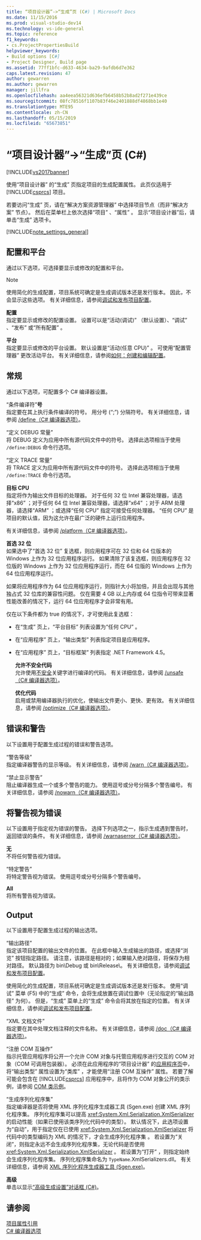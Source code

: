 ```yaml
---
title: “项目设计器”->“生成”页 (C#) | Microsoft Docs
ms.date: 11/15/2016
ms.prod: visual-studio-dev14
ms.technology: vs-ide-general
ms.topic: reference
f1_keywords:
- cs.ProjectPropertiesBuild
helpviewer_keywords:
- Build options [C#]
- Project Designer, Build page
ms.assetid: 77ff1bfc-d633-4634-ba29-9afdb6d7e362
caps.latest.revision: 47
author: gewarren
ms.author: gewarren
manager: jillfra
ms.openlocfilehash: aa4eea56321d636efb6458b52b8ad2f271e439ce
ms.sourcegitcommit: 08fc78516f1107b83f46e2401888df4868bb1e40
ms.translationtype: MTE95
ms.contentlocale: zh-CN
ms.lasthandoff: 05/15/2019
ms.locfileid: "65673851"
---
```

# <a name="build-page-project-designer-c"></a>“项目设计器”->“生成”页 (C#)
[!INCLUDE[vs2017banner](../../includes/vs2017banner.md)]

使用“项目设计器”  的“生成”  页指定项目的生成配置属性。 此页仅适用于 [!INCLUDE[csprcs](../../includes/csprcs-md.md)] 项目。  
  
 若要访问“生成”  页，请在“解决方案资源管理器”  中选择项目节点（而非“解决方案”  节点）。 然后在菜单栏上依次选择“项目”  、“属性”  。 显示“项目设计器”后，请单击“生成”  选项卡。  
  
 [!INCLUDE[note_settings_general](../../includes/note-settings-general-md.md)]  
  
## <a name="configuration-and-platform"></a>配置和平台  
 通过以下选项，可选择要显示或修改的配置和平台。  
  
> [!NOTE]
> 使用简化的生成配置，项目系统可确定是生成调试版本还是发行版本。 因此，不会显示这些选项。 有关详细信息，请参阅[调试和发布项目配置](https://msdn.microsoft.com/0440b300-0614-4511-901a-105b771b236e)。  
  
 **配置**  
 指定要显示或修改的配置设置。 设置可以是“活动(调试)”  （默认设置）、“调试”  、“发布”  或“所有配置”  。  
  
 **平台**  
 指定要显示或修改的平台设置。 默认设置是“活动(任意 CPU)”  。 可使用“配置管理器”  更改活动平台。 有关详细信息，请参阅[如何：创建和编辑配置](../../ide/how-to-create-and-edit-configurations.md)。  
  
## <a name="general"></a>常规  
 通过以下选项，可配置多个 C# 编译器设置。  
  
 “条件编译符”**号**  
 指定要在其上执行条件编译的符号。 用分号 (“;”) 分隔符号。 有关详细信息，请参阅 [/define（C# 编译器选项）](https://msdn.microsoft.com/library/f17d7b4d-82d0-4133-8563-68cced1cac6e)。  
  
 “定义 DEBUG 常量”   
 将 DEBUG 定义为应用中所有源代码文件中的符号。 选择此选项相当于使用 `/define:DEBUG` 命令行选项。  
  
 “定义 TRACE 常量”   
 将 TRACE 定义为应用中所有源代码文件中的符号。 选择此选项相当于使用 `/define:TRACE` 命令行选项。  
  
 **目标 CPU**  
 指定将作为输出文件目标的处理器。 对于任何 32 位 Intel 兼容处理器，请选择“x86”  ；对于任何 64 位 Intel 兼容处理器，请选择“x64”  ；对于 ARM 处理器，请选择“ARM”  ；或选择“任何 CPU”  指定可接受任何处理器。 “任何 CPU”  是项目的默认值，因为这允许在最广泛的硬件上运行应用程序。  
  
 有关详细信息，请参阅 [/platform（C# 编译器选项）](https://msdn.microsoft.com/library/c290ff5e-47f4-4a85-9bb3-9c2525b0be04)。  
  
 **首选 32 位**  
 如果选中了“首选 32 位”  复选框，则应用程序可在 32 位和 64 位版本的 Windows 上作为 32 位应用程序运行。 如果清除了该复选框，则应用程序在 32 位版的 Windows 上作为 32 位应用程序运行，而在 64 位版的 Windows 上作为 64 位应用程序运行。  
  
 如果将应用程序作为 64 位应用程序运行，则指针大小将加倍，并且会出现与其他独占式 32 位库的兼容性问题。 仅在需要 4 GB 以上内存或 64 位指令可带来显著性能改善的情况下，运行 64 位应用程序才会非常有用。  
  
 仅在以下条件都为 true 的情况下，才可使用此复选框：  
  
- 在“生成”  页上，“平台目标”  列表设置为“任何 CPU”  。  
  
- 在“应用程序”  页上，“输出类型”  列表指定项目是应用程序。  
  
- 在“应用程序”  页上，“目标框架”  列表指定 .NET Framework 4.5。  
  
  **允许不安全代码**  
  允许使用[不安全](https://msdn.microsoft.com/library/7e818009-1c6e-4b9e-b769-3728a01586a0)关键字进行编译的代码。 有关详细信息，请参阅 [/unsafe（C# 编译器选项）](https://msdn.microsoft.com/library/fdb77ed9-da03-45bd-bb7f-250704da1bcc)。  
  
  **优化代码**  
  启用或禁用编译器执行的优化，使输出文件更小、更快、更有效。 有关详细信息，请参阅 [/optimize（C# 编译器选项）](https://msdn.microsoft.com/library/6dd5b6f2-cd1d-4593-a9f4-1c2ed9404ca0)。  
  
## <a name="errors-and-warnings"></a>错误和警告  
 以下设置用于配置生成过程的错误和警告选项。  
  
 “警告等级”   
 指定编译器警告的显示等级。 有关详细信息，请参阅 [/warn（C# 编译器选项）](https://msdn.microsoft.com/library/5f80ff59-4991-4382-9f9a-77da18446e71)。  
  
 “禁止显示警告”   
 阻止编译器生成一个或多个警告的能力。 使用逗号或分号分隔多个警告编号。 有关详细信息，请参阅 [/nowarn（C# 编译器选项）](https://msdn.microsoft.com/library/6dcbc5e8-ae67-4566-9df3-f63cfdd9c4e4)。  
  
## <a name="treat-warnings-as-errors"></a>将警告视为错误  
 以下设置用于指定视为错误的警告。 选择下列选项之一，指示生成遇到警告时，返回错误的条件。 有关详细信息，请参阅 [/warnaserror（C# 编译器选项）](https://msdn.microsoft.com/library/04680ec3-08d6-4e2e-a274-38310e10e33c)。  
  
 **无**  
 不将任何警告视为错误。  
  
 “特定警告”   
 将特定警告视为错误。 使用逗号或分号分隔多个警告编号。  
  
 **All**  
 将所有警告视为错误。  
  
## <a name="output"></a>Output  
 以下设置用于配置生成过程的输出选项。  
  
 “输出路径”   
 指定该项目配置的输出文件的位置。 在此框中输入生成输出的路径，或选择“浏览”  按钮指定路径。 请注意，该路径是相对的；如果输入绝对路径，将保存为相对路径。 默认路径为 bin\Debug 或 bin\Release\\。 有关详细信息，请参阅[调试和发布项目配置](https://msdn.microsoft.com/0440b300-0614-4511-901a-105b771b236e)。  
  
 使用简化的生成配置，项目系统可确定是生成调试版本还是发行版本。 使用“调试”  菜单 (F5) 中的“生成”  命令，会将生成放置在调试位置中（无论指定的“输出路径”  为何）。 但是，“生成”  菜单上的“生成”  命令会将其放在指定的位置。 有关详细信息，请参阅[调试和发布项目配置](https://msdn.microsoft.com/0440b300-0614-4511-901a-105b771b236e)。  
  
 “XML 文档文件”   
 指定要在其中处理文档注释的文件名称。 有关详细信息，请参阅 [/doc（C# 编译器选项）](https://msdn.microsoft.com/library/849eea59-c936-4311-bad8-d07404480f2a)。  
  
 “注册 COM 互操作”   
 指示托管应用程序将公开一个允许 COM 对象与托管应用程序进行交互的 COM 对象（COM 可调用包装器）。 必须在此应用程序的“项目设计器”  的[应用程序页](../../ide/reference/application-page-project-designer-visual-basic.md)中，将“输出类型”  属性设置为“类库”  ，才能使用“注册 COM 互操作”  属性。 若要了解可能会包含在 [!INCLUDE[csprcs](../../includes/csprcs-md.md)] 应用程序中，且将作为 COM 对象公开的类示例，请参阅 [COM 类示例](https://msdn.microsoft.com/library/6504dea9-ad1c-4993-a794-830fec5270af)。  
  
 “生成序列化程序集”   
 指定编译器是否将使用 XML 序列化程序生成器工具 (Sgen.exe) 创建 XML 序列化程序集。 序列化程序集可以提高 <xref:System.Xml.Serialization.XmlSerializer> 的启动性能（如果已使用该类序列化代码中的类型）。 默认情况下，此选项设置为“自动”，用于指定仅在已使用 <xref:System.Xml.Serialization.XmlSerializer> 将代码中的类型编码为 XML 的情况下，才会生成序列化程序集  。 若设置为“关闭”，则指定永远不会生成序列化程序集，无论代码是否使用 <xref:System.Xml.Serialization.XmlSerializer>  。 若设置为“打开”  ，则指定始终会生成序列化程序集。 序列化程序集命名为 `TypeName`.XmlSerializers.dll。 有关详细信息，请参阅 [XML 序列化程序生成器工具 (Sgen.exe)](https://msdn.microsoft.com/library/cc1d1f1c-fb26-4be9-885a-3fe84c81cec6)。  
  
 **高级**  
 单击以显示[“高级生成设置”对话框 (C#)](../../ide/reference/advanced-build-settings-dialog-box-csharp.md)。  
  
## <a name="see-also"></a>请参阅  
 [项目属性引用](../../ide/reference/project-properties-reference.md)   
 [C# 编译器选项](https://msdn.microsoft.com/library/d3403556-1816-4546-a782-e8223a772e44)
